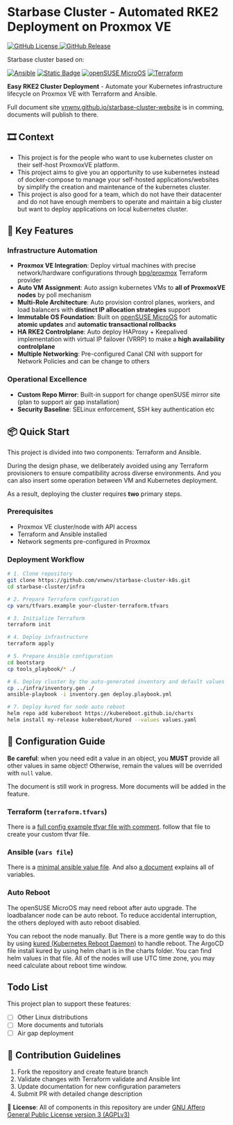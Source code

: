 # Starbase Cluster - Automated RKE2 Deployment on Proxmox VE

[![GitHub License](https://img.shields.io/github/license/vnwnv/starbase-cluster-k8s?style=flat-square&color=blue)
](https://www.gnu.org/licenses/agpl-3.0.en.html)
[![GitHub Release](https://img.shields.io/github/v/release/vnwnv/starbase-cluster-k8s?include_prereleases&style=flat-square&color=brightgreen)](https://github.com/vnwnv/starbase-cluster-k8s/releases)

Starbase cluster based on:

[![Ansible](https://img.shields.io/badge/Ansible-EE0000?style=flat-square&logo=ansible&logoColor=white)](https://ansible.com)
[![Static Badge](https://img.shields.io/badge/ProxmoxVE-%23E57000?style=flat-square&logo=proxmox&logoColor=white)](https://www.proxmox.com/en/products/proxmox-virtual-environment/overview)
[![openSUSE MicroOS](https://img.shields.io/badge/opsnSUSE%20MicroOS-73BA25?style=flat-square&logo=openSUSE&logoColor=white)](https://ansible.com)
[![Terraform](https://img.shields.io/badge/HashiCorp%20Terraform-844FBA?style=flat-square&logo=terraform&logoColor=white)](https://terraform.io)

**Easy RKE2 Cluster Deployment** - Automate your Kubernetes infrastructure lifecycle on Proxmox VE with Terraform and Ansible.

Full document site [vnwnv.github.io/starbase-cluster-website](https://vnwnv.github.io/starbase-cluster-website/) is in comming, documents will publish to there.

## 🎞️ Context

- This project is for the people who want to use kubernetes cluster on their self-host ProxmoxVE platform.
- This project aims to give you an opportunity to use kubernetes instead of docker-compose to manage your self-hosted applications/websites by simplify the creation and maintenance of the kubernetes cluster.
- This project is also good for a team, which do not have their datacenter and do not have enough members to operate and maintain a big cluster but want to deploy applications on local kubernetes cluster.

## 🚀 Key Features

### Infrastructure Automation

- **Proxmox VE Integration**: Deploy virtual machines with precise network/hardware configurations through [bpg/proxmox](https://github.com/bpg/terraform-provider-proxmox) Terraform provider
- **Auto VM Assignment**: Auto assign kubernetes VMs to **all of ProxmoxVE nodes** by poll mechanism
- **Multi-Role Architecture**: Auto provision control planes, workers, and load balancers with **distinct IP allocation strategies** support
- **Immutable OS Foundation**: Built on [openSUSE MicroOS](https://microos.opensuse.org/) for automatic **atomic updates** and **automatic transactional rollbacks**
- **HA RKE2 Controlplane**: Auto deploy HAProxy + Keepalived implementation with virtual IP failover (VRRP) to make a **high availability controlplane**
- **Multiple Networking**: Pre-configured Canal CNI with support for Network Policies and can be change to others

### Operational Excellence

- **Custom Repo Mirror**: Built-in support for change openSUSE mirror site (plan to support air gap installation)
- **Security Baseline**: SELinux enforcement, SSH key authentication etc

## 📦 Quick Start

This project is divided into two components: Terraform and Ansible.

During the design phase, we deliberately avoided using any Terraform provisioners to ensure compatibility across diverse environments. And you can also insert some operation between VM and Kubernetes deployment. 

As a result, deploying the cluster requires **two** primary steps.

### Prerequisites

- Proxmox VE cluster/node with API access
- Terraform and Ansible installed
- Network segments pre-configured in Proxmox

### Deployment Workflow

```bash
# 1. Clone repository
git clone https://github.com/vnwnv/starbase-cluster-k8s.git
cd starbase-cluster/infra

# 2. Prepare Terraform configuration
cp vars/tfvars.example your-cluster-terraform.tfvars

# 3. Initialize Terraform
terraform init

# 4. Deploy infrastructure
terraform apply

# 5. Prepare Ansible configuration
cd bootstarp
cp tools_playbook/* ./

# 6. Deploy cluster by the auto-generated inventory and default values
cp ../infra/inventory.gen ./
ansible-playbook -i inventory.gen deploy.playbook.yml

# 7. Deploy kured for node auto reboot
helm repo add kubereboot https://kubereboot.github.io/charts
helm install my-release kubereboot/kured --values values.yaml
```

## 🔧 Configuration Guide

**Be careful**: when you need edit a value in an object, you **MUST** provide all other values in same object! Otherwise, remain the values will be overrided with `null` value.

The document is still work in progress. More documents will be added in the feature.

### Terraform (`terraform.tfvars`)

There is a [full config example tfvar file with comment](./infra/vars/tfvars.example). follow that file to create your custom tfvar file.

### Ansible (`vars file`)

There is a [minimal ansible value file](./bootstrap/tools_playbook/vars/custom.yml). And also [a document](./bootstrap/deploy_rke2/vars.md) explains all of variables.

### Auto Reboot

The openSUSE MicroOS may need reboot after auto upgrade. The loadbalancer node can be auto reboot. To reduce accidental interruption, the others deployed with auto reboot disabled.

You can reboot the node manually. But There is a more gentle way to do this by using [kured (Kubernetes Reboot Daemon)](https://github.com/kubereboot/kured) to handle reboot. The ArgoCD file install kured by using helm chart is in the charts folder. You can find helm values in that file. All of the nodes will use UTC time zone, you may need calculate about reboot time window.

## Todo List

This project plan to support these features:

- [ ] Other Linux distributions
- [ ] More documents and tutorials
- [ ] Air gap deployment

## 🤝 Contribution Guidelines

1. Fork the repository and create feature branch
2. Validate changes with Terraform validate and Ansible lint
3. Update documentation for new configuration parameters
4. Submit PR with detailed change description

📜 **License**: All of components in this repository are under [GNU Affero General Public License version 3 (AGPLv3)](https://www.gnu.org/licenses/agpl-3.0.en.html)
